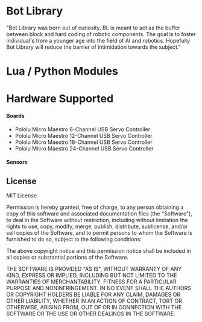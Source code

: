 # Bot Library

"Bot Library was born out of curiosity. BL is meant to act as the buffer between block and hard coding of robotic components. The goal is to foster individual's from a younger age into the field of AI and robotics. Hopefully Bot Library will reduce the barrier of intimidation towards the subject."

# Lua / Python Modules


# Hardware Supported

#### Boards
* Pololu Micro Maestro 6-Channel USB Servo Controller
* Pololu Micro Maestro 12-Channel USB Servo Controller
* Pololu Micro Maestro 18-Channel USB Servo Controller
* Pololu Micro Maestro 24-Channel USB Servo Controller

#### Sensors

## License

MIT License

Permission is hereby granted, free of charge, to any person obtaining
a copy of this software and associated documentation files (the
"Software"), to deal in the Software without restriction, including
without limitation the rights to use, copy, modify, merge, publish,
distribute, sublicense, and/or sell copies of the Software, and to
permit persons to whom the Software is furnished to do so, subject to
the following conditions:

The above copyright notice and this permission notice shall be
included in all copies or substantial portions of the Software.

THE SOFTWARE IS PROVIDED "AS IS", WITHOUT WARRANTY OF ANY KIND,
EXPRESS OR IMPLIED, INCLUDING BUT NOT LIMITED TO THE WARRANTIES OF
MERCHANTABILITY, FITNESS FOR A PARTICULAR PURPOSE AND
NONINFRINGEMENT. IN NO EVENT SHALL THE AUTHORS OR COPYRIGHT HOLDERS BE
LIABLE FOR ANY CLAIM, DAMAGES OR OTHER LIABILITY, WHETHER IN AN ACTION
OF CONTRACT, TORT OR OTHERWISE, ARISING FROM, OUT OF OR IN CONNECTION
WITH THE SOFTWARE OR THE USE OR OTHER DEALINGS IN THE SOFTWARE.
